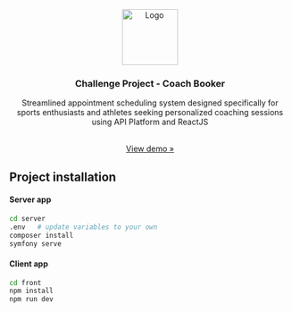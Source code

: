 <div align="center">
  <a>
    <img 
      src="https://cdn3d.iconscout.com/3d/premium/thumb/gym-schedule-5598897-4687508.png"
      alt="Logo" 
      height="100" />
  </a>
  <h3 align="center">Challenge Project - Coach Booker</h3>
  <p align="center">
     Streamlined appointment scheduling system designed specifically for sports enthusiasts and athletes seeking personalized coaching sessions using API Platform and ReactJS 
  </p>
  <br />
    <a href="https://main--velvety-gumption-38351d.netlify.app/">
      View demo »
    </a>
</div>

## Project installation

#### Server app

```bash
cd server
.env   # update variables to your own
composer install
symfony serve
```

#### Client app

```bash
cd front
npm install
npm run dev
```
